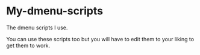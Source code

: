 # My-dmenu-scripts
The dmenu scripts I use.

You can use these scripts too but you will have to edit them to your liking to get them to work.
